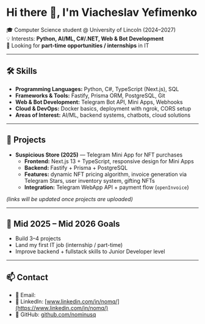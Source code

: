 # Hi there 👋, I'm Viacheslav Yefimenko

🎓 Computer Science student @ University of Lincoln (2024–2027)  
💡 Interests: **Python, AI/ML, C#/.NET, Web & Bot Development**  
🔎 Looking for **part-time opportunities / internships** in IT  

---

## 🛠 Skills

- **Programming Languages:** Python, C#, TypeScript (Next.js), SQL  
- **Frameworks & Tools:** Fastify, Prisma ORM, PostgreSQL, Git  
- **Web & Bot Development:** Telegram Bot API, Mini Apps, Webhooks  
- **Cloud & DevOps:** Docker basics, deployment with ngrok, CORS setup  
- **Areas of Interest:** AI/ML, backend systems, chatbots, cloud solutions  

---

## 🚀 Projects

- **Suspicious Store (2025)** — Telegram Mini App for NFT purchases  
  - **Frontend:** Next.js 13 + TypeScript, responsive design for Mini Apps  
  - **Backend:** Fastify + Prisma + PostgreSQL  
  - **Features:** dynamic NFT pricing algorithm, invoice generation via Telegram Stars, user inventory system, gifting NFTs  
  - **Integration:** Telegram WebApp API + payment flow (`openInvoice`)  

*(links will be updated once projects are uploaded)*  

---

## 🎯 Mid 2025 – Mid 2026 Goals
- Build 3–4 projects 
- Land my first IT job (internship / part-time)  
- Improve backend + fullstack skills to Junior Developer level  

---

## 📫 Contact
- 📧 Email: [](mailto:)  
- 💼 LinkedIn: [www.linkedin.com/in/nomq/](https://www.linkedin.com/in/nomq/)
- 🐙 GitHub: [github.com/nominusq](https://github.com/nominusq)



<!---
nominusq/nominusq is a ✨ special ✨ repository because its `README.md` (this file) appears on your GitHub profile.
You can click the Preview link to take a look at your changes.
--->
